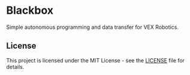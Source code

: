 # Blackbox
Simple autonomous programming and data transfer for VEX Robotics.

## License

This project is licensed under the MIT License - see the [LICENSE](LICENSE) file for details.
